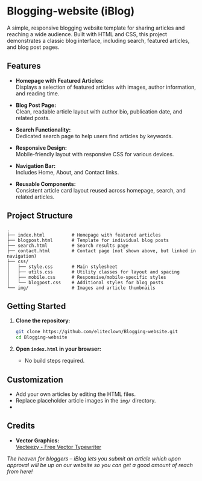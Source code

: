 # Blogging-website (iBlog)

A simple, responsive blogging website template for sharing articles and reaching a wide audience. Built with HTML and CSS, this project demonstrates a classic blog interface, including search, featured articles, and blog post pages.

## Features

- **Homepage with Featured Articles:**  
  Displays a selection of featured articles with images, author information, and reading time.

- **Blog Post Page:**  
  Clean, readable article layout with author bio, publication date, and related posts.

- **Search Functionality:**  
  Dedicated search page to help users find articles by keywords.

- **Responsive Design:**  
  Mobile-friendly layout with responsive CSS for various devices.

- **Navigation Bar:**  
  Includes Home, About, and Contact links.

- **Reusable Components:**  
  Consistent article card layout reused across homepage, search, and related articles.

## Project Structure

```
.
├── index.html          # Homepage with featured articles
├── blogpost.html       # Template for individual blog posts
├── search.html         # Search results page
├── contact.html        # Contact page (not shown above, but linked in navigation)
├── css/
│   ├── style.css       # Main stylesheet
│   ├── utils.css       # Utility classes for layout and spacing
│   ├── mobile.css      # Responsive/mobile-specific styles
│   └── blogpost.css    # Additional styles for blog posts
└── img/                # Images and article thumbnails
```

## Getting Started

1. **Clone the repository:**
   ```sh
   git clone https://github.com/eliteclown/Blogging-website.git
   cd Blogging-website
   ```

2. **Open `index.html` in your browser:**
   - No build steps required.

## Customization

- Add your own articles by editing the HTML files.
- Replace placeholder article images in the `img/` directory.
-

## Credits

- **Vector Graphics:**  
  [Vecteezy - Free Vector Typewriter](https://www.vecteezy.com/free-vector/typewriter)



*The heaven for bloggers – iBlog lets you submit an article which upon approval will be up on our website so you can get a good amount of reach from here!*
